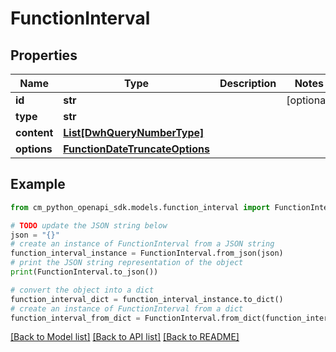 # FunctionInterval


## Properties

Name | Type | Description | Notes
------------ | ------------- | ------------- | -------------
**id** | **str** |  | [optional] 
**type** | **str** |  | 
**content** | [**List[DwhQueryNumberType]**](DwhQueryNumberType.md) |  | 
**options** | [**FunctionDateTruncateOptions**](FunctionDateTruncateOptions.md) |  | 

## Example

```python
from cm_python_openapi_sdk.models.function_interval import FunctionInterval

# TODO update the JSON string below
json = "{}"
# create an instance of FunctionInterval from a JSON string
function_interval_instance = FunctionInterval.from_json(json)
# print the JSON string representation of the object
print(FunctionInterval.to_json())

# convert the object into a dict
function_interval_dict = function_interval_instance.to_dict()
# create an instance of FunctionInterval from a dict
function_interval_from_dict = FunctionInterval.from_dict(function_interval_dict)
```
[[Back to Model list]](../README.md#documentation-for-models) [[Back to API list]](../README.md#documentation-for-api-endpoints) [[Back to README]](../README.md)


